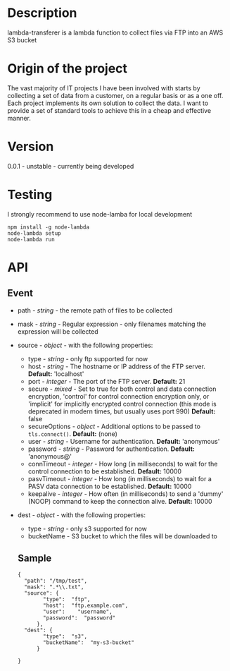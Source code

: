Description
===========

lambda-transferer is a lambda function to collect files via FTP into an AWS S3 bucket

Origin of the project
=====================

The vast majority of IT projects I have been involved with starts by collecting a set of data from a customer, on a regular basis or as a one off.
Each project implements its own solution to collect the data. I want to provide a set of standard tools to achieve this in a cheap and effective manner.

Version
=======
0.0.1 - unstable - currently being developed

Testing
=======
I strongly recommend to use node-lamba for local development

```
npm install -g node-lambda
node-lambda setup
node-lambda run
```

API
===

Event
------
* path - _string_ - the remote path of files to be collected
* mask - _string_ - Regular expression - only filenames matching the expression will be collected
* source - _object_ - with the following properties:
    * type - _string_ - only ftp supported for now
    * host - _string_ - The hostname or IP address of the FTP server. **Default:** 'localhost'
    * port - _integer_ - The port of the FTP server. **Default:** 21
    * secure - _mixed_ - Set to true for both control and data connection encryption, 'control' for control connection encryption only, or 'implicit' for implicitly encrypted control connection (this mode is deprecated in modern times, but usually uses port 990) **Default:** false
    * secureOptions - _object_ - Additional options to be passed to `tls.connect()`. **Default:** (none)
    * user - _string_ - Username for authentication. **Default:** 'anonymous'
    * password - _string_ - Password for authentication. **Default:** 'anonymous@'
    * connTimeout - _integer_ - How long (in milliseconds) to wait for the control connection to be established. **Default:** 10000
    * pasvTimeout - _integer_ - How long (in milliseconds) to wait for a PASV data connection to be established. **Default:** 10000
    * keepalive - _integer_ - How often (in milliseconds) to send a 'dummy' (NOOP) command to keep the connection alive. **Default:** 10000
* dest - _object_ - with the following properties:
  * type - _string_ - only s3 supported for now
  * bucketName - S3  bucket to which the files will be downloaded to



  Sample
  ------
  ```
  {
    "path": "/tmp/test",
    "mask": ".*\\.txt",
    "source": {
          "type":  "ftp",
          "host":  "ftp.example.com",
          "user":    "username",
          "password":  "password"
        },
    "dest": {
          "type":  "s3",
          "bucketName":  "my-s3-bucket"
        }

  }
  ```
